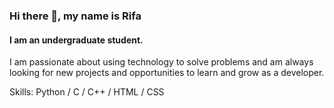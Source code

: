### Hi there 👋, my name is Rifa
#### I am an undergraduate student.

 I am passionate about using technology to solve problems and am always looking for new projects and opportunities to learn and grow as a developer.

Skills: Python / C / C++ / HTML / CSS
